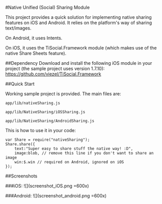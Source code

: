 #Native Unified (Social) Sharing Module

This project provides a quick solution for implementing native sharing features on iOS and Android. It relies on the platform's way of sharing text/images. 

On Android, it uses Intents.

On iOS, it uses the TiSocial.Framework module (which makes use of the native Share Sheets feature).

##Dependency
Download and install the following iOS module in your project (the sample project uses version 1.7.10): https://github.com/viezel/TiSocial.Framework

##Quick Start

Working sample project is provided. The main files are:

`app/lib/nativeSharing.js`

`app/lib/NativeSharing/iOSSharing.js`

`app/lib/NativeSharing/AndroidSharing.js`


This is how to use it in your code:

	var Share = require("nativeSharing");
    Share.share({
        text:"Super easy to share stuff the native way! :D",
        image:blob, // remove this line if you don't want to share an image
        win:$.win // required on Android, ignored on iOS
    });
    

##Screenshots

###iOS:
![](screenshot_iOS.png =600x)

###Android:
![](screenshot_android.png =600x) 